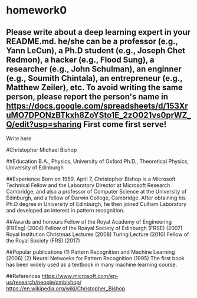 # homework0
Please write about a deep learning expert in your README.md.
he/she can be a professor (e.g., Yann LeCun), a Ph.D student (e.g., Joseph Chet Redmon), a hacker (e.g., Flood Sung), a researcher (e.g., John Schulman), an enginner (e.g., Soumith Chintala), an entrepreneur (e.g., Matthew Zeiler), etc.
To avoid writing the same person, please report the person's name in  
https://docs.google.com/spreadsheets/d/153XruMO7DPONzBTkxh8ZoYSto1E_2zO021vs0prWZ_Q/edit?usp=sharing
First come first serve!
-------
Write here

#Christopher Michael Bishop

##Education
B.A., Physics, University of Oxford
Ph.D., Theoretical Physics, University of Edinburgh

##Experience
Born on 1959, April 7, Christopher Bishop is a Microsoft Technical Fellow and the Laboratory Director at Microsoft Research Cambridge, and also a professor of Computer Science at the University of Edinburgh, and a fellow of Darwin College, Cambridge. After obtaining his Ph.D degree in University of Edinburgh, he then joined Culham Laboratory and developed an interest in pattern recognition.

##Awards and honours
Fellow of the Royal Academy of Engineering (FREng) (2004)
Fellow of the Roayal Society of Edinburgh (FRSE) (2007)
Royal Institution Christmas Lectures (2008)
Turing Lecture (2010)
Fellow of the Royal Society (FRS) (2017)


##Popular publications
(1) Pattern Recognition and Machine Learning (2006)
(2) Neural Netwoeks for Pattern Recognition (1995)
The first book has been widely used as a textbook in many machine learning course.

##References
https://www.microsoft.com/en-us/research/people/cmbishop/
https://en.wikipedia.org/wiki/Christopher_Bishop

